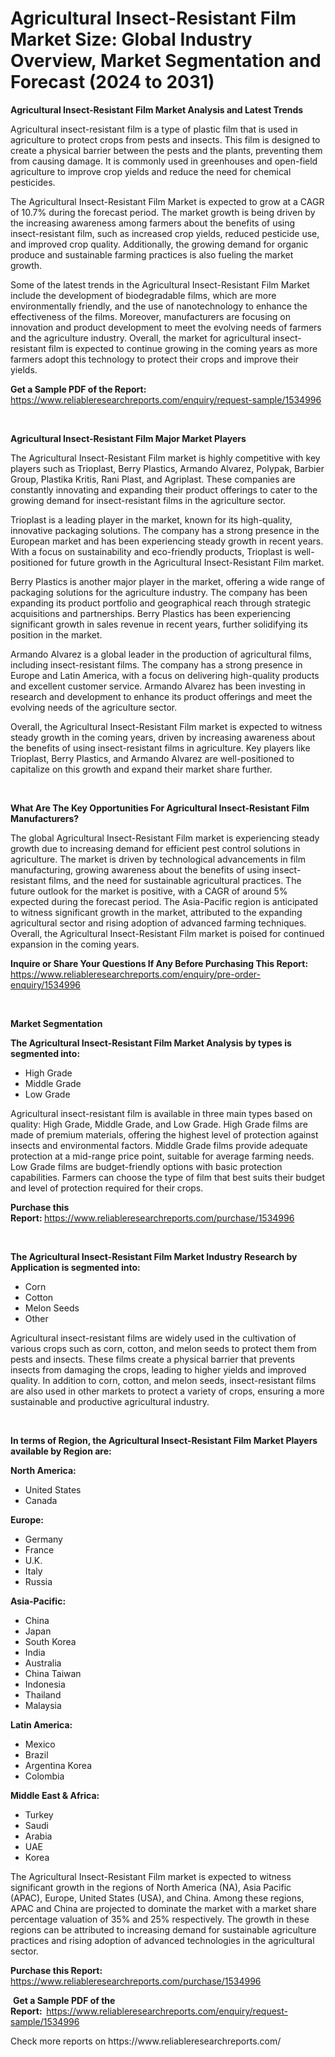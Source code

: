 <p><h1>Agricultural Insect-Resistant Film Market Size: Global Industry Overview, Market Segmentation and Forecast (2024 to 2031)</h1></p><p><strong>Agricultural Insect-Resistant Film Market Analysis and Latest Trends</strong></p>
<p><p>Agricultural insect-resistant film is a type of plastic film that is used in agriculture to protect crops from pests and insects. This film is designed to create a physical barrier between the pests and the plants, preventing them from causing damage. It is commonly used in greenhouses and open-field agriculture to improve crop yields and reduce the need for chemical pesticides.</p><p>The Agricultural Insect-Resistant Film Market is expected to grow at a CAGR of 10.7% during the forecast period. The market growth is being driven by the increasing awareness among farmers about the benefits of using insect-resistant film, such as increased crop yields, reduced pesticide use, and improved crop quality. Additionally, the growing demand for organic produce and sustainable farming practices is also fueling the market growth.</p><p>Some of the latest trends in the Agricultural Insect-Resistant Film Market include the development of biodegradable films, which are more environmentally friendly, and the use of nanotechnology to enhance the effectiveness of the films. Moreover, manufacturers are focusing on innovation and product development to meet the evolving needs of farmers and the agriculture industry. Overall, the market for agricultural insect-resistant film is expected to continue growing in the coming years as more farmers adopt this technology to protect their crops and improve their yields.</p></p>
<p><strong>Get a Sample PDF of the Report:&nbsp;</strong> <a href="https://www.reliableresearchreports.com/enquiry/request-sample/1534996">https://www.reliableresearchreports.com/enquiry/request-sample/1534996</a></p>
<p>&nbsp;</p>
<p><strong>Agricultural Insect-Resistant Film Major Market Players</strong></p>
<p><p>The Agricultural Insect-Resistant Film market is highly competitive with key players such as Trioplast, Berry Plastics, Armando Alvarez, Polypak, Barbier Group, Plastika Kritis, Rani Plast, and Agriplast. These companies are constantly innovating and expanding their product offerings to cater to the growing demand for insect-resistant films in the agriculture sector.</p><p>Trioplast is a leading player in the market, known for its high-quality, innovative packaging solutions. The company has a strong presence in the European market and has been experiencing steady growth in recent years. With a focus on sustainability and eco-friendly products, Trioplast is well-positioned for future growth in the Agricultural Insect-Resistant Film market.</p><p>Berry Plastics is another major player in the market, offering a wide range of packaging solutions for the agriculture industry. The company has been expanding its product portfolio and geographical reach through strategic acquisitions and partnerships. Berry Plastics has been experiencing significant growth in sales revenue in recent years, further solidifying its position in the market.</p><p>Armando Alvarez is a global leader in the production of agricultural films, including insect-resistant films. The company has a strong presence in Europe and Latin America, with a focus on delivering high-quality products and excellent customer service. Armando Alvarez has been investing in research and development to enhance its product offerings and meet the evolving needs of the agriculture sector.</p><p>Overall, the Agricultural Insect-Resistant Film market is expected to witness steady growth in the coming years, driven by increasing awareness about the benefits of using insect-resistant films in agriculture. Key players like Trioplast, Berry Plastics, and Armando Alvarez are well-positioned to capitalize on this growth and expand their market share further.</p></p>
<p>&nbsp;</p>
<p><strong>What Are The Key Opportunities For Agricultural Insect-Resistant Film Manufacturers?</strong></p>
<p><p>The global Agricultural Insect-Resistant Film market is experiencing steady growth due to increasing demand for efficient pest control solutions in agriculture. The market is driven by technological advancements in film manufacturing, growing awareness about the benefits of using insect-resistant films, and the need for sustainable agricultural practices. The future outlook for the market is positive, with a CAGR of around 5% expected during the forecast period. The Asia-Pacific region is anticipated to witness significant growth in the market, attributed to the expanding agricultural sector and rising adoption of advanced farming techniques. Overall, the Agricultural Insect-Resistant Film market is poised for continued expansion in the coming years.</p></p>
<p><strong>Inquire or Share Your Questions If Any Before Purchasing This Report:</strong> <a href="https://www.reliableresearchreports.com/enquiry/pre-order-enquiry/1534996">https://www.reliableresearchreports.com/enquiry/pre-order-enquiry/1534996</a></p>
<p>&nbsp;</p>
<p><strong>Market Segmentation</strong></p>
<p><strong>The Agricultural Insect-Resistant Film Market Analysis by types is segmented into:</strong></p>
<p><ul><li>High Grade</li><li>Middle Grade</li><li>Low Grade</li></ul></p>
<p><p>Agricultural insect-resistant film is available in three main types based on quality: High Grade, Middle Grade, and Low Grade. High Grade films are made of premium materials, offering the highest level of protection against insects and environmental factors. Middle Grade films provide adequate protection at a mid-range price point, suitable for average farming needs. Low Grade films are budget-friendly options with basic protection capabilities. Farmers can choose the type of film that best suits their budget and level of protection required for their crops.</p></p>
<p><strong>Purchase this Report:&nbsp;</strong><a href="https://www.reliableresearchreports.com/purchase/1534996">https://www.reliableresearchreports.com/purchase/1534996</a></p>
<p>&nbsp;</p>
<p><strong>The Agricultural Insect-Resistant Film Market Industry Research by Application is segmented into:</strong></p>
<p><ul><li>Corn</li><li>Cotton</li><li>Melon Seeds</li><li>Other</li></ul></p>
<p><p>Agricultural insect-resistant films are widely used in the cultivation of various crops such as corn, cotton, and melon seeds to protect them from pests and insects. These films create a physical barrier that prevents insects from damaging the crops, leading to higher yields and improved quality. In addition to corn, cotton, and melon seeds, insect-resistant films are also used in other markets to protect a variety of crops, ensuring a more sustainable and productive agricultural industry.</p></p>
<p>&nbsp;</p>
<p><strong>In terms of Region, the Agricultural Insect-Resistant Film Market Players available by Region are:</strong></p>
<p>
    <p> <strong> North America: </strong>
        <ul>
            <li>United States</li>
            <li>Canada</li>
        </ul>
        </p> 
    <p> <strong> Europe: </strong>
        <ul>
            <li>Germany</li>
            <li>France</li>
            <li>U.K.</li>
            <li>Italy</li>
            <li>Russia</li>
        </ul>
        </p> 
    <p> <strong> Asia-Pacific: </strong>
        <ul>
            <li>China</li>
            <li>Japan</li>
            <li>South Korea</li>
            <li>India</li>
            <li>Australia</li>
            <li>China Taiwan</li>
            <li>Indonesia</li>
            <li>Thailand</li>
            <li>Malaysia</li>
        </ul>
        </p> 
    <p> <strong> Latin America: </strong>
        <ul>
            <li>Mexico</li>
            <li>Brazil</li>
            <li>Argentina Korea</li>
            <li>Colombia</li>
        </ul>
        </p> 
    <p> <strong> Middle East & Africa: </strong>
        <ul>
            <li>Turkey</li>
            <li>Saudi</li>
            <li>Arabia</li>
            <li>UAE</li>
            <li>Korea</li>
        </ul>
    </p>
    </p>
<p><p>The Agricultural Insect-Resistant Film market is expected to witness significant growth in the regions of North America (NA), Asia Pacific (APAC), Europe, United States (USA), and China. Among these regions, APAC and China are projected to dominate the market with a market share percentage valuation of 35% and 25% respectively. The growth in these regions can be attributed to increasing demand for sustainable agriculture practices and rising adoption of advanced technologies in the agricultural sector.</p></p>
<p><strong>Purchase this Report: </strong><a href="https://www.reliableresearchreports.com/purchase/1534996">https://www.reliableresearchreports.com/purchase/1534996</a></p>
<p>&nbsp;<strong>Get a Sample PDF of the Report:&nbsp;&nbsp;</strong><a href="https://www.reliableresearchreports.com/enquiry/request-sample/1534996">https://www.reliableresearchreports.com/enquiry/request-sample/1534996</a></p>
<p><strong></strong></p>
<p>Check more reports on https://www.reliableresearchreports.com/</p>